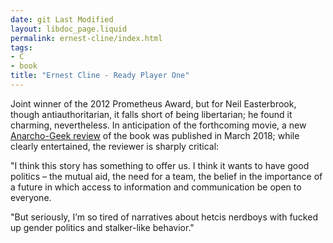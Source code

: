 ```yaml
---
date: git Last Modified
layout: libdoc_page.liquid
permalink: ernest-cline/index.html
tags:
- C
- book
title: "Ernest Cline - Ready Player One"
---
```


Joint winner of the 2012 Prometheus Award, but for Neil  Easterbrook, though antiauthoritarian, it falls short of being libertarian; he  found it charming, nevertheless. In anticipation of the forthcoming movie, a new <a href="http://www.anarchogeekreview.com/books/ready-for-player-one-to-not-be-a-hetcis-boy"> Anarcho-Geek review</a> of the book was published in March 2018; while clearly  entertained, the reviewer is sharply critical:

"I think this story has something to offer us. I think it  wants to have good politics – the mutual aid, the need for a team, the belief in  the importance of a future in which access to information and communication be  open to everyone.

"But seriously, I’m so tired of narratives about hetcis  nerdboys with fucked up gender politics and stalker-like behavior."
